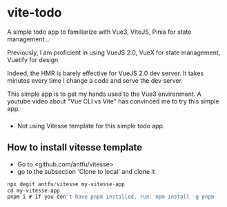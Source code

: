 # vite-todo
A simple todo app to familiarize with Vue3, ViteJS, Pinia for state management...

Previously, I am proficient in using VueJS 2.0, VueX for state management, Vuetify for design

Indeed, the HMR is barely effective for VueJS 2.0 dev server. It takes minutes every time I change a code and serve the dev server.

This simple app is to get my hands used to the Vue3 environment. A youtube video about "Vue CLI vs Vite" has convinced me to try this simple app.

###

* Not using Vitesse template for this simple todo app. 

## How to install vitesse template

* Go to <github.com/antfu/vitesse>
* go to the subsection 'Clone to local' and clone it
```js
npx degit antfu/vitesse my-vitesse-app
cd my-vitesse-app
pnpm i # If you don't have pnpm installed, run: npm install -g pnpm
```